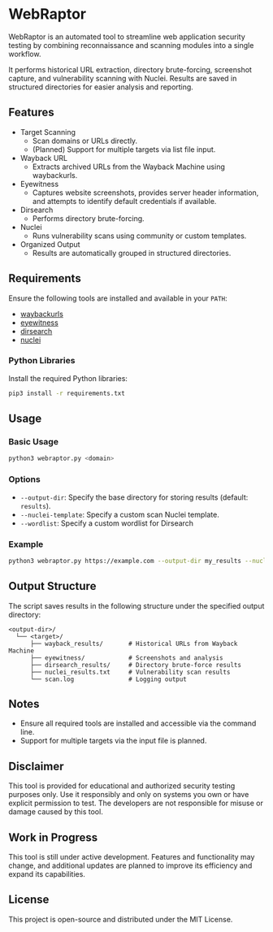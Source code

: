 # WebRaptor

WebRaptor is an automated tool to streamline web application security testing by combining reconnaissance and scanning modules into a single workflow.

It performs historical URL extraction, directory brute-forcing, screenshot capture, and vulnerability scanning with Nuclei. Results are saved in structured directories for easier analysis and reporting.

## Features
- Target Scanning
  - Scan domains or URLs directly.
  - (Planned) Support for multiple targets via list file input.
- Wayback URL
  - Extracts archived URLs from the Wayback Machine using waybackurls.
- Eyewitness
  - Captures website screenshots, provides server header information, and attempts      to identify default credentials if available.
- Dirsearch
  - Performs directory brute-forcing.
- Nuclei
  - Runs vulnerability scans using community or custom templates.
- Organized Output
  - Results are automatically grouped in structured directories.
 
## Requirements
Ensure the following tools are installed and available in your `PATH`:
- [waybackurls](https://github.com/tomnomnom/waybackurls)
- [eyewitness](https://github.com/RedSiege/EyeWitness)
- [dirsearch](https://github.com/maurosoria/dirsearch)
- [nuclei](https://github.com/projectdiscovery/nuclei)


### Python Libraries
Install the required Python libraries:
```bash
pip3 install -r requirements.txt
```

## Usage

### Basic Usage
```bash
python3 webraptor.py <domain>
```

### Options
- `--output-dir`: Specify the base directory for storing results (default: `results`).
- `--nuclei-template`: Specify a custom scan Nuclei template.
- `--wordlist`: Specify a custom wordlist for Dirsearch

### Example
```bash
python3 webraptor.py https://example.com --output-dir my_results --nuclei-template /path/to/templates --wordlist /path/to/wordlist.txt
```

## Output Structure
The script saves results in the following structure under the specified output directory:
```
<output-dir>/
  └── <target>/
      ├── wayback_results/       # Historical URLs from Wayback Machine
      ├── eyewitness/            # Screenshots and analysis
      ├── dirsearch_results/     # Directory brute-force results
      ├── nuclei_results.txt     # Vulnerability scan results
      └── scan.log               # Logging output
```

## Notes
- Ensure all required tools are installed and accessible via the command line.
- Support for multiple targets via the input file is planned.

## Disclaimer
This tool is provided for educational and authorized security testing purposes only.
Use it responsibly and only on systems you own or have explicit permission to test.
The developers are not responsible for misuse or damage caused by this tool.

## Work in Progress
This tool is still under active development. Features and functionality may change, and additional updates are planned to improve its efficiency and expand its capabilities.

## License
This project is open-source and distributed under the MIT License.
